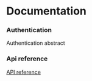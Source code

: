 # Documentation

### Authentication

Authentication abstract

### Api reference

[API reference](api/index.markdown)
